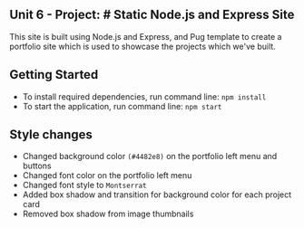 ## Unit 6 - Project: # Static Node.js and Express Site
This site is built using Node.js and Express, and Pug template to create a portfolio site which is used to showcase the projects which we've built.

**Getting Started**
--
- To install required dependencies, run command line:
`npm install`
- To start the application, run command line:
`npm start`


**Style changes**
--
- Changed background color `(#4482e8)` on the portfolio left menu and buttons
- Changed font color on the portfolio left menu
- Changed font style to `Montserrat`
- Added box shadow and transition for background color for each project card
- Removed box shadow from image thumbnails